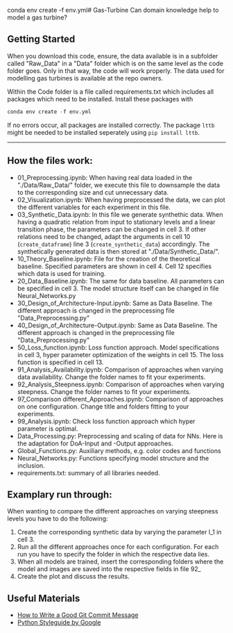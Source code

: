 conda env create -f env.yml# Gas-Turbine
Can domain knowledge help to model a gas turbine?

## Getting Started
When you download this code, ensure, the data available is in a subfolder called "Raw_Data" in a "Data" folder which is on the same level as the code folder goes. Only in that way, the code will work properly. The data used for modelling gas turbines is available at the repo owners.

Within the Code folder is a file called requirements.txt which includes all packages which need to be installed. Install these packages with 

```python
conda env create -f env.yml
```

If no errors occur, all packages are installed correctly. The package `lttb` might be needed to be installed seperately using `pip install lttb`.

___

## How the files work:
* 01_Preprocessing.ipynb: When having real data loaded in the "./Data/Raw_Data/" folder, we execute this file to downsample the data to the corresponding size and cut unnecessary data.
* 02_Visualization.ipynb: When having preprocessed the data, we can plot the different variables for each experiment in this file.
* 03_Synthetic_Data.ipynb: In this file we generate synthethic data. When having a quadratic relation from input to stationary levels and a linear transition phase, the parameters can be changed in cell 3. If other relations need to be changed, adapt the arguments in cell 10 (`create_dataframe`) line 3 (`create_synthetic_data`) accordingly. The synthetically generated data is then stored at "./Data/Synthetic_Data/".
* 10_Theory_Baseline.ipynb: File for the creation of the theoretical baseline. Specified parameters are shown in cell 4. Cell 12 specifies which data is used for training.
* 20_Data_Baseline.ipynb: The same for data baseline. All parameters can be specified in cell 3. The model structure itself can be changed in file Neural_Networks.py
* 30_Design_of_Architecture-Input.ipynb: Same as Data Baseline. The different approach is changed in the preprocessing file "Data_Preprocessing.py"
* 40_Design_of_Architecture-Output.ipynb: Same as Data Baseline. The different approach is changed in the preprocessing file "Data_Preprocessing.py"
* 50_Loss_function.ipynb: Loss function approach. Model specifications in cell 3, hyper parameter optimization of the weights in cell 15. The loss function is specified in cell 13.
* 91_Analysis_Availability.ipynb: Comparison of approaches when varying data availability. Change the folder names to fit your experiments.
* 92_Analysis_Steepness.ipynb: Comparison of approaches when varying steepness. Change the folder names to fit your experiments.
* 97_Comparison different_Approaches.ipynb: Comparison of approaches on one configuration. Change title and folders fitting to your experiments.
* 99_Analysis.ipynb: Check loss function approach which hyper parameter is optimal.
* Data_Processing.py: Preprocessing and scaling of data for NNs. Here is the adaptation for DoA-Input and -Output approaches.
* Global_Functions.py: Auxiliary methods, e.g. color codes and functions
* Neural_Networks.py: Functions specifying model structure and the inclusion.
* requirements.txt: summary of all libraries needed.

## Examplary run through:
When wanting to compare the different approaches on varying steepness levels you have to do the following:
1. Create the corresponding synthetic data by varying the parameter l_1 in cell 3.
2. Run all the different approaches once for each configuration. For each run you have to specify the folder in which the respective data lies.
3. When all models are trained, insert the corresponding folders where the model and images are saved into the respective fields in file 92_
4. Create the plot and discuss the results.

## Useful Materials
* [How to Write a Good Git Commit Message](https://chris.beams.io/posts/git-commit/)
* [Python Styleguide by Google](http://google.github.io/styleguide/pyguide.html)
